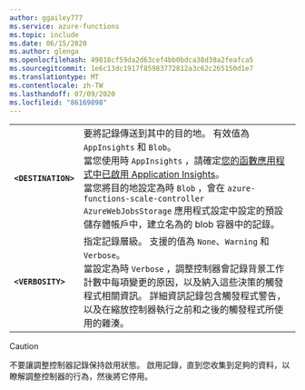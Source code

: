 ```yaml
---
author: ggailey777
ms.service: azure-functions
ms.topic: include
ms.date: 06/15/2020
ms.author: glenga
ms.openlocfilehash: 49818cf59da2d63cef4bb0bdca38d38a2feafca5
ms.sourcegitcommit: 1e6c13dc1917f85983772812a3c62c265150d1e7
ms.translationtype: MT
ms.contentlocale: zh-TW
ms.lasthandoff: 07/09/2020
ms.locfileid: "86169898"
---
```

| | |
|--|--|
|**`<DESTINATION>`**| 要將記錄傳送到其中的目的地。 有效值為 `AppInsights` 和 `Blob`。<br/>當您使用時 `AppInsights` ，請確定[您的函數應用程式中已啟用 Application Insights](../articles/azure-functions/functions-monitoring.md#enable-application-insights-integration)。<br/>當您將目的地設定為時 `Blob` ，會在 `azure-functions-scale-controller` `AzureWebJobsStorage` 應用程式設定中設定的預設儲存體帳戶中，建立名為的 blob 容器中的記錄。 |
|**`<VERBOSITY>`** | 指定記錄層級。 支援的值為 `None`、`Warning` 和 `Verbose`。<br/>當設定為時 `Verbose` ，調整控制器會記錄背景工作計數中每項變更的原因，以及納入這些決策的觸發程式相關資訊。 詳細資訊記錄包含觸發程式警告，以及在縮放控制器執行之前和之後的觸發程式所使用的雜湊。 |

> [!CAUTION]
> 不要讓調整控制器記錄保持啟用狀態。 啟用記錄，直到您收集到足夠的資料，以瞭解調整控制器的行為，然後將它停用。